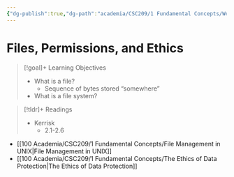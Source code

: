 ```yaml
---
{"dg-publish":true,"dg-path":"academia/CSC209/1 Fundamental Concepts/Week 1 - Files, Permissions, and Ethics.md","permalink":"/academia/csc-209/1-fundamental-concepts/week-1-files-permissions-and-ethics/","tags":["cs","lecture","note","university"],"created":"2025-01-09T12:10:29.148-08:00","updated":"2025-01-17T17:59:51.977-08:00"}
---
```



# Files, Permissions, and Ethics

> [!goal]+ Learning Objectives
> - What is a file?
>     - Sequence of bytes stored “somewhere”
> - What is a file system?

> [!tldr]+ Readings
> - Kerrisk
>     - 2.1-2.6

- [[100 Academia/CSC209/1 Fundamental Concepts/File Management in UNIX\|File Management in UNIX]]
- [[100 Academia/CSC209/1 Fundamental Concepts/The Ethics of Data Protection\|The Ethics of Data Protection]]
